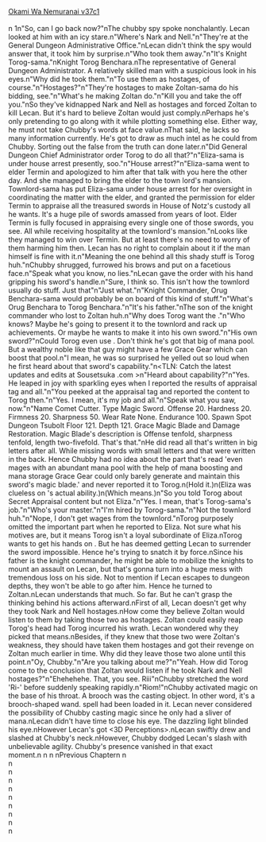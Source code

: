 [Okami Wa Nemuranai v37c1](https://www.sousetsuka.com/2021/02/okami-wa-nemuranai-371.html)
<br/><br/>
n 1n"So, can I go back now?"nThe chubby spy spoke nonchalantly. Lecan looked at him with an icy stare.n"Where's Nark and Nell."n"They're at the General Dungeon Administrative Office."nLecan didn't think the spy would answer that, it took him by surprise.n"Who took them away."n"It's Knight Torog-sama."nKnight Torog Benchara.nThe representative of General Dungeon Administrator. A relatively skilled man with a suspicious look in his eyes.n"Why did he took them."n"To use them as hostages, of course."n"Hostages?"n"They're hostages to make Zoltan-sama do his bidding, see."n"What's he making Zoltan do."n"Kill you and take the <Comet Cutter> off you."nSo they've kidnapped Nark and Nell as hostages and forced Zoltan to kill Lecan. But it's hard to believe Zoltan would just comply.nPerhaps he's only pretending to go along with it while plotting something else. Either way, he must not take Chubby's words at face value.nThat said, he lacks so many information currently. He's got to draw as much intel as he could from Chubby. Sorting out the false from the truth can done later.n"Did General Dungeon Chief Administrator order Torog to do all that?"n"Eliza-sama is under house arrest presently, soo."n"House arrest?"n"Eliza-sama went to elder Termin and apologized to him after that talk with you here the other day. And she managed to bring the elder to the town lord's mansion. Townlord-sama has put Eliza-sama under house arrest for her oversight in coordinating the matter with the elder, and granted the permission for elder Termin to appraise all the treasured swords in House of Notz's custody all he wants. It's a huge pile of swords amassed from years of <Dungeon of Swords> loot. Elder Termin is fully focused in appraising every single one of those swords, you see. All while receiving hospitality at the townlord's mansion."nLooks like they managed to win over Termin. But at least there's no need to worry of them harming him then. Lecan has no right to complain about it if the man himself is fine with it.n"Meaning the one behind all this shady stuff is Torog huh."nChubby shrugged, furrowed his brows and put on a facetious face.n"Speak what you know, no lies."nLecan gave the order with his hand gripping his sword's handle.n"Sure, I think so. This isn't how the townlord usually do stuff. Just that"n"Just what."n"Knight Commander, Orug Benchara-sama would probably be on board of this kind of stuff."n"What's Orug Benchara to Torog Benchara."n"It's his father."nThe son of the knight commander who lost to Zoltan huh.n"Why does Torog want the <Comet Cutter>."n"Who knows? Maybe he's going to present it to the townlord and rack up achievements. Or maybe he wants to make it into his own sword."n"His own sword?"nCould Torog even use <Comet Cutter>. Don't think he's got that big of mana pool. But a wealthy noble like that guy might have a few Grace Gear which can boost that pool.n"I mean, he was so surprised he yelled out so loud when he first heard about that sword's capability."n<TLN: Catch the latest updates and edits at Sousetsuka .com >n"Heard about capability?"n"Yes. He leaped in joy with sparkling eyes when I reported the results of appraisal tag and all."n"You peeked at the appraisal tag and reported the content to Torog then."n"Yes. I mean, it's my job and all."n"Speak what you saw, now."n"Name Comet Cutter. Type Magic Sword. Offense 20. Hardness 20. Firmness 20. Sharpness 50. Wear Rate None. Endurance 100. Spawn Spot Dungeon Tsubolt Floor 121. Depth 121. Grace Magic Blade and Damage Restoration. Magic Blade's description is Offense tenfold, sharpness tenfold, length two-fivefold. That's that."nHe did read all that's written in big letters after all. While missing words with small letters and that were written in the back. Hence Chubby had no idea about the part that's read 'even mages with an abundant mana pool with the help of mana boosting and mana storage Grace Gear could only barely generate and maintain this sword's magic blade.' and never reported it to Torog.n(Hold it.)n(Eliza was clueless on <Comet Cutter>'s actual ability.)n(Which means.)n"So you told Torog about Secret Appraisal content but not Eliza."n"Yes. I mean, that's Torog-sama's job."n"Who's your master."n"I'm hired by Torog-sama."n"Not the townlord huh."n"Nope, I don't get wages from the townlord."nTorog purposely omitted the important part when he reported to Eliza. Not sure what his motives are, but it means Torog isn't a loyal subordinate of Eliza.nTorog wants to get his hands on <Comet Cutter>. But he has deemed getting Lecan to surrender the sword impossible. Hence he's trying to snatch it by force.nSince his father is the knight commander, he might be able to mobilize the knights to mount an assault on Lecan, but that's gonna turn into a huge mess with tremendous loss on his side. Not to mention if Lecan escapes to dungeon depths, they won't be able to go after him. Hence he turned to Zoltan.nLecan understands that much. So far. But he can't grasp the thinking behind his actions afterward.nFirst of all, Lecan doesn't get why they took Nark and Nell hostages.nHow come they believe Zoltan would listen to them by taking those two as hostages. Zoltan could easily reap Torog's head had Torog incurred his wrath. Lecan wondered why they picked that means.nBesides, if they knew that those two were Zoltan's weakness, they should have taken them hostages and got their revenge on Zoltan much earlier in time. Why did they leave those two alone until this point.n"Oy, Chubby."n"Are you talking about me?"n"Yeah. How did Torog come to the conclusion that Zoltan would listen if he took Nark and Nell hostages?"n"Ehehehehe. That, you see. Riii"nChubby stretched the word 'Ri-' before suddenly speaking rapidly.n"Riom!"nChubby activated <Flash> magic on the base of his throat. A brooch was the casting object. In other word, it's a brooch-shaped wand. <Flash> spell had been loaded in it. Lecan never considered the possibility of Chubby casting magic since he only had a sliver of mana.nLecan didn't have time to close his eye. The dazzling light blinded his eye.nHowever Lecan's got <3D Perceptions>.nLecan swiftly drew <Sword of Rusk> and slashed at Chubby's neck.nHowever, Chubby dodged Lecan's slash with unbelievable agility. Chubby's presence vanished in that exact moment.n n n nPrevious Chaptern n<br/>
n<br/>
n<br/>
n<br/>
n<br/>
n<br/>
n<br/>
n<br/>
n<br/>
n<br/>
